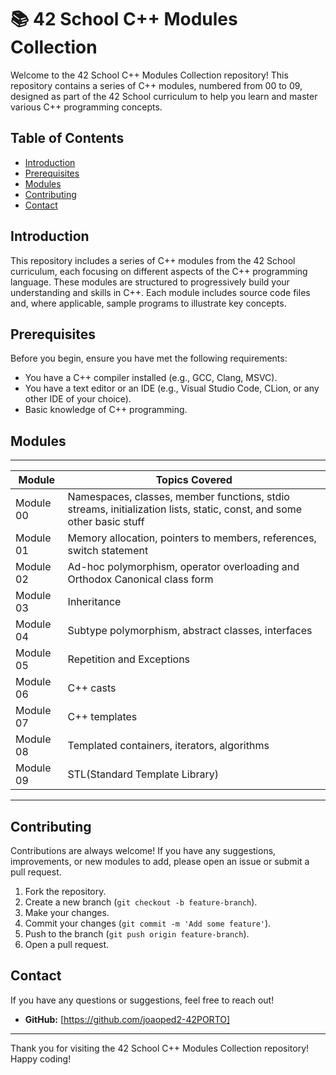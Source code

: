 # 📚 42 School C++ Modules Collection

Welcome to the 42 School C++ Modules Collection repository! This repository contains a series of C++ modules, numbered from 00 to 09, designed as part of the 42 School curriculum to help you learn and master various C++ programming concepts.

## Table of Contents

- [Introduction](#introduction)
- [Prerequisites](#prerequisites)
- [Modules](#modules)
- [Contributing](#contributing)
- [Contact](#contact)

## Introduction

This repository includes a series of C++ modules from the 42 School curriculum, each focusing on different aspects of the C++ programming language. These modules are structured to progressively build your understanding and skills in C++. Each module includes source code files and, where applicable, sample programs to illustrate key concepts.

## Prerequisites

Before you begin, ensure you have met the following requirements:
- You have a C++ compiler installed (e.g., GCC, Clang, MSVC).
- You have a text editor or an IDE (e.g., Visual Studio Code, CLion, or any other IDE of your choice).
- Basic knowledge of C++ programming.

## Modules

--------------------------------------------------------------------------------------------------------------------------------------
| Module     | Topics Covered                                                                                                        |
|------------|-----------------------------------------------------------------------------------------------------------------------|
| Module 00  | Namespaces, classes, member functions, stdio streams, initialization lists, static, const, and some other basic stuff |
| Module 01  | Memory allocation, pointers to members, references, switch statement                                                  |
| Module 02  | Ad-hoc polymorphism, operator overloading and Orthodox Canonical class form                                           |
| Module 03  | Inheritance                                                                                                           |
| Module 04  | Subtype polymorphism, abstract classes, interfaces                                                                    |
| Module 05  | Repetition and Exceptions                                                                                             |
| Module 06  | C++ casts                                                                                                             |
| Module 07  | C++ templates                                                                                                         |
| Module 08  | Templated containers, iterators, algorithms                                                                           |
| Module 09  | STL(Standard Template Library)                                                                                        |
--------------------------------------------------------------------------------------------------------------------------------------

## Contributing

Contributions are always welcome! If you have any suggestions, improvements, or new modules to add, please open an issue or submit a pull request.

1. Fork the repository.
2. Create a new branch (`git checkout -b feature-branch`).
3. Make your changes.
4. Commit your changes (`git commit -m 'Add some feature'`).
5. Push to the branch (`git push origin feature-branch`).
6. Open a pull request.

## Contact

If you have any questions or suggestions, feel free to reach out!

- **GitHub:** [https://github.com/joaoped2-42PORTO]

---

Thank you for visiting the 42 School C++ Modules Collection repository! Happy coding!
